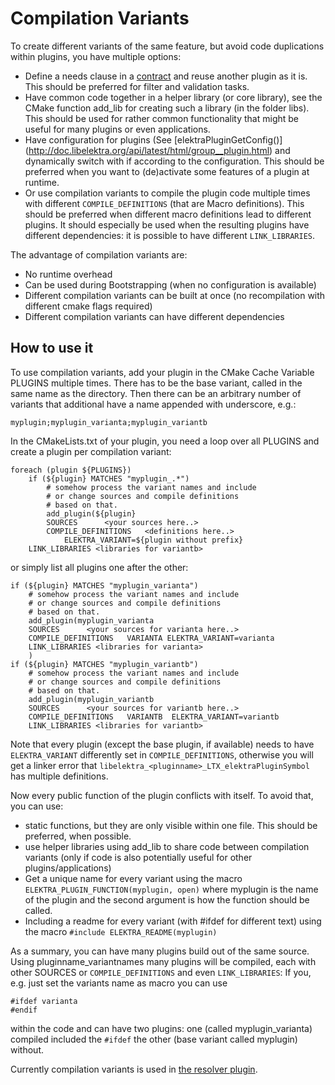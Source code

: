 # Compilation Variants

To create different variants of the same feature, but avoid code
duplications within plugins, you have multiple options:
- Define a needs clause in a [contract](contract.md) and reuse another
  plugin as it is. This should be preferred for filter and validation
  tasks.
- Have common code together in a helper library (or core library),
  see the CMake function add_lib for creating such a library
  (in the folder libs).
  This should be used for rather common functionality that might
  be useful for many plugins or even applications.
- Have configuration for plugins (See [elektraPluginGetConfig()]
  (http://doc.libelektra.org/api/latest/html/group__plugin.html)
  and dynamically switch with if according to the configuration.
  This should be preferred when you want to (de)activate some
  features of a plugin at runtime.
- Or use compilation variants to compile the plugin code multiple
  times with different `COMPILE_DEFINITIONS` (that are Macro definitions).
  This should be preferred when different macro definitions
  lead to different plugins.
  It should especially be used when the resulting plugins have different
  dependencies: it is possible to have different `LINK_LIBRARIES`.

The advantage of compilation variants are:
- No runtime overhead
- Can be used during Bootstrapping (when no configuration is available)
- Different compilation variants can be built at once (no recompilation
  with different cmake flags required)
- Different compilation variants can have different dependencies

## How to use it

To use compilation variants, add your plugin in the CMake Cache
Variable PLUGINS multiple times. There has to be the base variant,
called in the same name as the directory.
Then there can be an arbitrary number of variants that additional
have a name appended with underscore, e.g.:

	myplugin;myplugin_varianta;myplugin_variantb

In the CMakeLists.txt of your plugin, you need a loop over all PLUGINS
and create a plugin per compilation variant:

	foreach (plugin ${PLUGINS})
		if (${plugin} MATCHES "myplugin_.*")
			# somehow process the variant names and include
			# or change sources and compile definitions
			# based on that.
			add_plugin(${plugin}
			SOURCES      <your sources here..>
			COMPILE_DEFINITIONS   <definitions here..>
				ELEKTRA_VARIANT=${plugin without prefix}
		LINK_LIBRARIES <libraries for variantb>

or simply list all plugins one after the other:

	if (${plugin} MATCHES "myplugin_varianta")
		# somehow process the variant names and include
		# or change sources and compile definitions
		# based on that.
		add_plugin(myplugin_varianta
		SOURCES      <your sources for varianta here..>
		COMPILE_DEFINITIONS   VARIANTA ELEKTRA_VARIANT=varianta
		LINK_LIBRARIES <libraries for varianta>
		)
	if (${plugin} MATCHES "myplugin_variantb")
		# somehow process the variant names and include
		# or change sources and compile definitions
		# based on that.
		add_plugin(myplugin_variantb
		SOURCES      <your sources for variantb here..>
		COMPILE_DEFINITIONS   VARIANTB  ELEKTRA_VARIANT=variantb
		LINK_LIBRARIES <libraries for variantb>

Note that every plugin (except the base plugin, if available) needs to have
`ELEKTRA_VARIANT` differently set in `COMPILE_DEFINITIONS`, otherwise you will
get a linker error that `libelektra_<pluginname>_LTX_elektraPluginSymbol` has
multiple definitions.

Now every public function of the plugin conflicts with itself. To avoid
that, you can use:
- static functions, but they are only visible within one file.
  This should be preferred, when possible.
- use helper libraries using add_lib to share code
  between compilation variants
  (only if code is also potentially useful for other plugins/applications)
- Get a unique name for every variant using the macro
  `ELEKTRA_PLUGIN_FUNCTION(myplugin, open)` where myplugin is
  the name of the plugin and the second argument is how the function
  should be called.
- Including a readme for every variant (with #ifdef for different text)
  using the macro `#include ELEKTRA_README(myplugin)`


As a summary, you can have many plugins build out of the same source.
Using pluginname_variantnames many plugins will be compiled, each
with other SOURCES or `COMPILE_DEFINITIONS` and even `LINK_LIBRARIES`:
If you, e.g. just set
the variants name as macro you can use

	#ifdef varianta
	#endif

within the code and can have two plugins: one (called myplugin_varianta)
compiled included the `#ifdef` the other (base variant called
myplugin) without.

Currently compilation variants is used in
[the resolver plugin](http://libelektra.org/tree/master/src/plugins/resolver/resolver.c).
